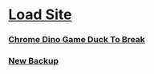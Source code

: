# [Load Site](https://bjorn37381.github.io/Sites.html)


### [Chrome Dino Game Duck To Break](https://bjorn37381.github.io/index.html)
### [New Backup](https://bjorn37381.github.io/Backup_Chrome_Enterprise.html)
